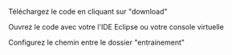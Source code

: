 Téléchargez le code en cliquant sur "download"

Ouvrez le code avec votre l'IDE Eclipse ou votre console virtuelle

Configurez le chemin entre le dossier "entrainement" 




